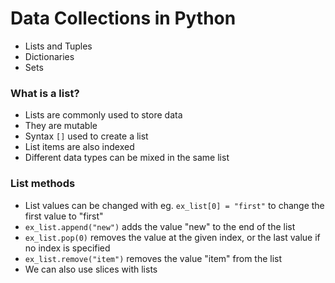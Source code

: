 # Data Collections in Python
- Lists and Tuples
- Dictionaries
- Sets

### What is a list?
- Lists are commonly used to store data
- They are mutable
- Syntax `[]` used to create a list
- List items are also indexed
- Different data types can be mixed in the same list
  
### List methods
- List values can be changed with eg. `ex_list[0] = "first"` to change the first value to "first"
- `ex_list.append("new")` adds the value "new" to the end of the list
- `ex_list.pop(0)` removes the value at the given index, or the last value if no index is specified
- `ex_list.remove("item")` removes the value "item" from the list
- We can also use slices with lists